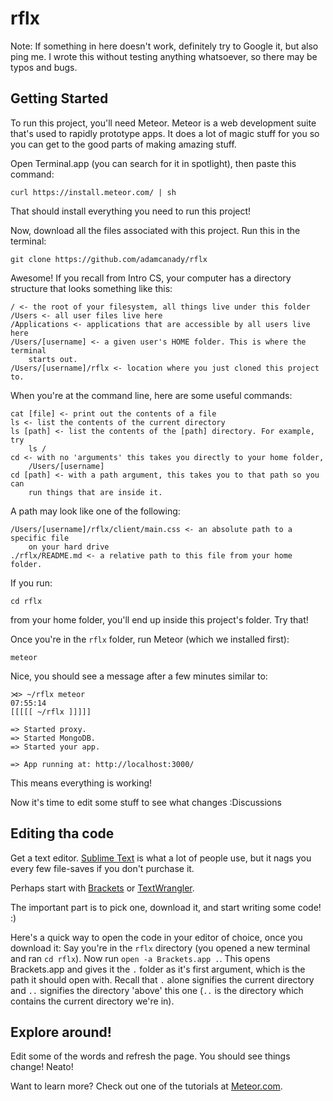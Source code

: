 # rflx

Note: If something in here doesn't work, definitely try to Google it, but also
ping me. I wrote this without testing anything whatsoever, so there may be
typos and bugs.

## Getting Started

To run this project, you'll need Meteor. Meteor is a web development suite 
that's used to rapidly prototype apps. It does a lot of magic stuff for you 
so you can get to the good parts of making amazing stuff.

Open Terminal.app (you can search for it in spotlight), then paste this command:

    curl https://install.meteor.com/ | sh
    
That should install everything you need to run this project!

Now, download all the files associated with this project. Run this in the
terminal:

    git clone https://github.com/adamcanady/rflx
    
Awesome! If you recall from Intro CS, your computer has a directory structure 
that looks something like this:

    / <- the root of your filesystem, all things live under this folder
    /Users <- all user files live here
    /Applications <- applications that are accessible by all users live here
    /Users/[username] <- a given user's HOME folder. This is where the terminal
        starts out.
    /Users/[username]/rflx <- location where you just cloned this project to.
    
When you're at the command line, here are some useful commands:
    
    cat [file] <- print out the contents of a file
    ls <- list the contents of the current directory
    ls [path] <- list the contents of the [path] directory. For example, try
        ls /
    cd <- with no 'arguments' this takes you directly to your home folder,
        /Users/[username]
    cd [path] <- with a path argument, this takes you to that path so you can
        run things that are inside it.
        
A path may look like one of the following:
    
    /Users/[username]/rflx/client/main.css <- an absolute path to a specific file
        on your hard drive
    ./rflx/README.md <- a relative path to this file from your home folder.
    
If you run:
    
    cd rflx
    
from your home folder, you'll end up inside this project's folder. Try that!

Once you're in the `rflx` folder, run Meteor (which we installed first):

    meteor
    
Nice, you should see a message after a few minutes similar to:

    ⋊> ~/rflx meteor                                                                                                                  07:55:14
    [[[[[ ~/rflx ]]]]]                            
    
    => Started proxy.                             
    => Started MongoDB.                           
    => Started your app.                          
    
    => App running at: http://localhost:3000/
    
This means everything is working!

Now it's time to edit some stuff to see what changes :Discussions

## Editing tha code

Get a text editor. [Sublime Text](https://www.sublimetext.com/) is what a lot of
people use, but it nags you every few file-saves if you don't purchase it.

Perhaps start with [Brackets](http://brackets.io/) or [TextWrangler](http://www.barebones.com/products/TextWrangler/).

The important part is to pick one, download it, and start writing some code! :)

Here's a quick way to open the code in your editor of choice, once you download it:
Say you're in the `rflx` directory (you opened a new terminal and ran `cd rflx`).
Now run `open -a Brackets.app .`.
This opens Brackets.app and gives it the `.` folder as it's first argument, which
is the path it should open with. Recall that `.` alone signifies the current 
directory and `..` signifies the directory 'above' this one (`..` is the directory 
which contains the current directory we're in).


## Explore around!

Edit some of the words and refresh the page. You should see things change! Neato!

Want to learn more? Check out one of the tutorials at [Meteor.com](https://www.meteor.com/tutorials).